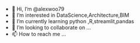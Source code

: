- 👋 Hi, I’m @alexwoo79
- 👀 I’m interested in DataScience,Architecture,BIM
- 🌱 I’m currently learning python ,R,streamlit,pandas
- 💞️ I’m looking to collaborate on ...
- 📫 How to reach me ...

<!---
alexwoo79/alexwoo79 is a ✨ special ✨ repository because its `README.md` (this file) appears on your GitHub profile.
You can click the Preview link to take a look at your changes.
--->
